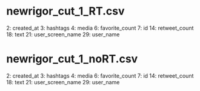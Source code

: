# newrigor_cut_1_RT.csv

2: created_at
3: hashtags
4: media
6: favorite_count
7: id
14: retweet_count
18: text
21: user_screen_name
29: user_name

# newrigor_cut_1_noRT.csv

2: created_at
3: hashtags
4: media
6: favorite_count
7: id
14: retweet_count
18: text
21: user_screen_name
29: user_name
